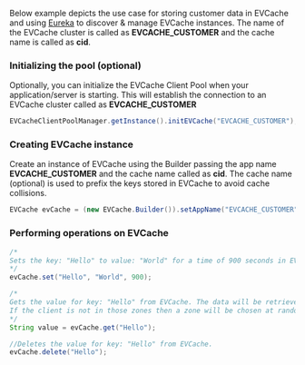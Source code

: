 Below example depicts the use case for storing customer data in EVCache and using [Eureka](https://github.com/Netflix/eureka) to discover & manage EVCache instances. The name of the EVCache cluster is called as **EVCACHE_CUSTOMER** and the cache name is called as **cid**. 

### Initializing the pool (optional)
Optionally, you can initialize the EVCache Client Pool when your application/server is starting. This will establish the connection to an EVCache cluster called as **EVCACHE_CUSTOMER**
```java
EVCacheClientPoolManager.getInstance().initEVCache("EVCACHE_CUSTOMER");
```

### Creating EVCache instance
Create an instance of EVCache using the Builder passing the app name **EVCACHE_CUSTOMER** and the cache name called as **cid**. The cache name (optional) is used to prefix the keys stored in EVCache to avoid cache collisions. 
```java
EVCache evCache = (new EVCache.Builder()).setAppName("EVCACHE_CUSTOMER").setCacheName("cid").enableZoneFallback().build();
```

### Performing operations on EVCache
```java
/*
Sets the key: "Hello" to value: "World" for a time of 900 seconds in EVCache. This data will be written to both zones A and B.
*/
evCache.set("Hello", "World", 900);

/*
Gets the value for key: "Hello" from EVCache. The data will be retrieved from the zone local to the client. 
If the client is not in those zones then a zone will be chosen at random.
*/
String value = evCache.get("Hello");

//Deletes the value for key: "Hello" from EVCache.
evCache.delete("Hello");
```